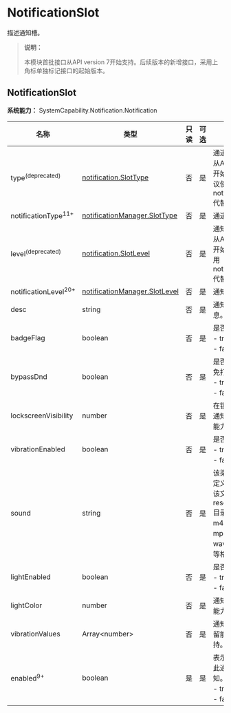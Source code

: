 # NotificationSlot
<!--Kit: Notification Kit-->
<!--Subsystem: Notification-->
<!--Owner: @michael_woo888-->
<!--Designer: @dongqingran; @wulong158-->
<!--Tester: @wanghong1997-->
<!--Adviser: @huipeizi-->

描述通知槽。

> **说明：**
>
> 本模块首批接口从API version 7开始支持。后续版本的新增接口，采用上角标单独标记接口的起始版本。

## NotificationSlot

**系统能力：** SystemCapability.Notification.Notification

| 名称                 | 类型                 | 只读 | 可选 | 说明                   |
| -------------------- | ---------------------|---- | --- |----------------------|
| type<sup>(deprecated)</sup> | [notification.SlotType](js-apis-notification.md#slottype) | 否 | 是  | 通道类型。<br>从API version 11开始不再维护，建议使用notificationType代替。                |
| notificationType<sup>11+</sup>                 | [notificationManager.SlotType](js-apis-notificationManager.md#slottype) | 否 | 是  | 通道类型。                |
| level<sup>(deprecated)</sup> | [notification.SlotLevel](js-apis-notificationManager.md#slotlevel) | 否 | 是  | 通知级别。<br>从API version 20开始废弃，建议使用notificationLevel代替。 |
| notificationLevel<sup>20+</sup>                 | [notificationManager.SlotLevel](js-apis-notificationManager.md#slotlevel) | 否 | 是  | 通知级别。                |
| desc                 | string                | 否 | 是  | 通知渠道描述信息。            |
| badgeFlag            | boolean               | 否 | 是  | 是否显示角标。<br> - true：是。<br> - false：否。              |
| bypassDnd            | boolean               | 否 | 是  | 是否在系统中绕过免打扰模式。<br> - true：是。<br> - false：否。       |
| lockscreenVisibility | number                | 否 | 是  | 在锁定屏幕上显示通知的模式。预留能力，暂不支持。       |
| vibrationEnabled     | boolean               | 否 | 是  | 是否可振动。<br> - true：是。<br> - false：否。               |
| sound                | string                | 否 | 是  | 该渠道的通知的自定义铃声文件名。该文件放在resources/rawfile目录下，支持m4a、aac、mp3、ogg、wav、flac、amr等格式。               |
| lightEnabled         | boolean               | 否 | 是  | 是否闪灯。<br> - true：是。<br> - false：否。                |
| lightColor           | number                | 否 | 是  | 通知灯颜色。预留能力，暂不支持。               |
| vibrationValues      | Array\<number\>       | 否 | 是  | 通知振动样式。预留能力，暂不支持。              |
| enabled<sup>9+</sup> | boolean               | 是 | 是  | 表示是否允许发布此通知渠道的通知。<br> - true：允许。<br> - false：禁止。         |

